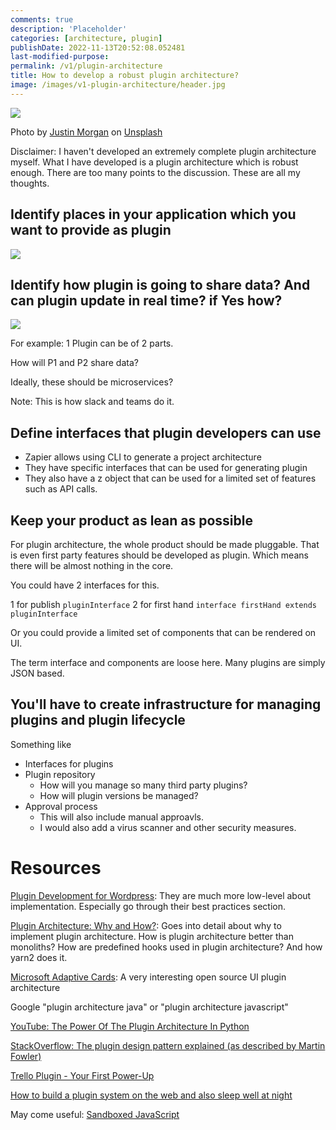 ```yaml
---
comments: true
description: 'Placeholder' 
categories: [architecture, plugin]
publishDate: 2022-11-13T20:52:08.052481
last-modified-purpose:
permalink: /v1/plugin-architecture
title: How to develop a robust plugin architecture?
image: /images/v1-plugin-architecture/header.jpg
---
```

![](/images/v1-plugin-architecture/header.jpg)

Photo by <a href="https://unsplash.com/@justin_morgan?utm_source=unsplash&utm_medium=referral&utm_content=creditCopyText">Justin Morgan</a> on <a href="https://unsplash.com/s/photos/plugin?utm_source=unsplash&utm_medium=referral&utm_content=creditCopyText">Unsplash</a>

Disclaimer: I haven't developed an extremely complete plugin architecture myself. What I have developed is a plugin architecture which is robust enough. There are too many points to the discussion. These are all my thoughts.

## Identify places in your application which you want to provide as plugin

![](/images/v1-plugin-architecture/1_identify_where_to_put_plugin.png)

## Identify how plugin is going to share data? And can plugin update in real time? if Yes how?

![](/images/v1-plugin-architecture/2_sharing_data_between_plugin.png)

For example: 1 Plugin can be of 2 parts.

How will P1 and P2 share data?

Ideally, these should be microservices?

Note: This is how slack and teams do it.

## Define interfaces that plugin developers can use

- Zapier allows using CLI to generate a project architecture
- They have specific interfaces that can be used for generating plugin
- They also have a z object that can be used for a limited set of features such as API calls.

## Keep your product as lean as possible

For plugin architecture, the whole product should be made pluggable. That is even first party features should be developed as plugin. Which means there will be almost nothing in the core.

You could have 2 interfaces for this.

1 for publish `pluginInterface`
2 for first hand `interface firstHand extends pluginInterface`

Or you could provide a limited set of components that can be rendered on UI.

The term interface and components are loose here. Many plugins are simply JSON based.

## You'll have to create infrastructure for managing plugins and plugin lifecycle

Something like

- Interfaces for plugins
- Plugin repository
  - How will you manage so many third party plugins?
  - How will plugin versions be managed?
- Approval process
  - This will also include manual approavls.
  - I would also add a virus scanner and other security measures.

# Resources

[Plugin Development for Wordpress](https://developer.wordpress.org/plugins/plugin-basics/best-practices/): They are much more low-level about implementation. Especially go through their best practices section.

[Plugin Architecture: Why and How?](https://dev.to/arcanis/plugin-systems-when-why-58pp): Goes into detail about why to implement plugin architecture. How is plugin architecture better than monoliths? How are predefined hooks used in plugin architecture? And how yarn2 does it.

[Microsoft Adaptive Cards](https://adaptivecards.io/): A very interesting open source UI plugin architecture

Google "plugin architecture java" or "plugin architecture javascript"

[YouTube: The Power Of The Plugin Architecture In Python](https://www.youtube.com/watch?v=iCE1bDoit9Q)

[StackOverflow: The plugin design pattern explained (as described by Martin Fowler)](https://stackoverflow.com/questions/51217271/the-plugin-design-pattern-explained-as-described-by-martin-fowler)

[Trello Plugin - Your First Power-Up](https://developer.atlassian.com/cloud/trello/guides/power-ups/your-first-power-up/)

[How to build a plugin system on the web and also sleep well at night](https://www.figma.com/blog/how-we-built-the-figma-plugin-system/)

May come useful: [Sandboxed JavaScript](https://developers.google.com/tag-platform/tag-manager/templates/sandboxed-javascript)